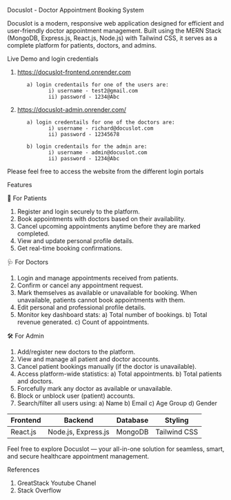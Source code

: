 Docuslot - Doctor Appointment Booking System

Docuslot is a modern, responsive web application designed for efficient and user-friendly doctor appointment management. Built using the MERN Stack (MongoDB, Express.js, React.js, Node.js) with Tailwind CSS, it serves as a complete platform for patients, doctors, and admins.

Live Demo and login credentials
1) https://docuslot-frontend.onrender.com
   
          a) login credentails for one of the users are:
                 i) username - test2@gmail.com
                 ii) password - 1234@Abc
   
3) https://docuslot-admin.onrender.com/
   
          a) login credentails for one of the doctors are:
                 i) username - richard@docuslot.com
                 ii) password - 12345678
   
          b) login credentails for the admin are:
                 i) username - admin@docuslot.com
                 ii) password - 1234@Abc
   
Please feel free to access the website from the different login portals

Features

👤 For Patients
1) Register and login securely to the platform.
2) Book appointments with doctors based on their availability.
3) Cancel upcoming appointments anytime before they are marked completed.
4) View and update personal profile details.
5) Get real-time booking confirmations.

🩺 For Doctors
1) Login and manage appointments received from patients.
2) Confirm or cancel any appointment request.
3) Mark themselves as available or unavailable for booking. When unavailable, patients cannot book appointments with them.
4) Edit personal and professional profile details.
5) Monitor key dashboard stats:
       a) Total number of bookings.
       b) Total revenue generated.
       c) Count of appointments.

🛠️ For Admin

1) Add/register new doctors to the platform.
2) View and manage all patient and doctor accounts.
3) Cancel patient bookings manually (if the doctor is unavailable).
4) Access platform-wide statistics:
       a) Total appointments. 
       b) Total patients and doctors.
5) Forcefully mark any doctor as available or unavailable.
6) Block or unblock user (patient) accounts.
7) Search/filter all users using:
       a) Name 
       b) Email
       c) Age Group
       d) Gender

| Frontend | Backend             | Database | Styling      |
| -------- | ------------------- | -------- | ------------ |
| React.js | Node.js, Express.js | MongoDB  | Tailwind CSS |

Feel free to explore Docuslot — your all-in-one solution for seamless, smart, and secure healthcare appointment management.

References
1) GreatStack Youtube Chanel
2) Stack Overflow

